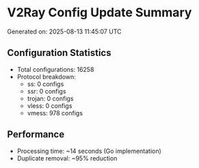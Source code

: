 # V2Ray Config Update Summary
Generated on: 2025-08-13 11:45:07 UTC

## Configuration Statistics
- Total configurations: 16258
- Protocol breakdown:
  - ss: 0 configs
  - ssr: 0 configs
  - trojan: 0 configs
  - vless: 0 configs
  - vmess: 978 configs

## Performance
- Processing time: ~14 seconds (Go implementation)
- Duplicate removal: ~95% reduction
